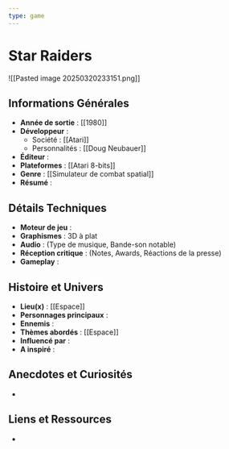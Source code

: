 ```yaml
---
type: game
---
```

# Star Raiders

![[Pasted image 20250320233151.png]]

## Informations Générales

- **Année de sortie** : [[1980]]
- **Développeur** : 
	- Société : [[Atari]]
	- Personnalités : [[Doug Neubauer]]
- **Éditeur** : 
- **Plateformes** : [[Atari 8-bits]]
- **Genre** : [[Simulateur de combat spatial]]
- **Résumé** : 

## Détails Techniques
- **Moteur de jeu** : 
- **Graphismes** : 3D à plat
- **Audio** : (Type de musique, Bande-son notable)
- **Réception critique** : (Notes, Awards, Réactions de la presse)
- **Gameplay** :

## Histoire et Univers
- **Lieu(x)** : [[Espace]]
- **Personnages principaux** : 
- **Ennemis** :
- **Thèmes abordés** : [[Espace]]
- **Influencé par** :
- **A inspiré** : 
## Anecdotes et Curiosités
- 
## Liens et Ressources
- 